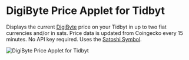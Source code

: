 # DigiByte Price Applet for Tidbyt

Displays the current [DigiByte](https://digibyte.org/) price on your Tidbyt in up to two fiat currencies and/or in sats. Price data is updated from Coingecko every 15 minutes. No API key required. Uses the [Satoshi Symbol](https://satsymbol.com/).

![DigiByte Price Applet for Tidbyt](https://raw.githubusercontent.com/saltedlolly/tidbyt-digibyte/main/screenshot.png)

